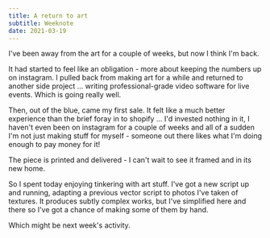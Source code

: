 ```yaml
---
title: A return to art
subtitle: Weeknote
date: 2021-03-19
---
```


I've been away from the art for a couple of weeks, but now I think I'm back. 

It had started to feel like an obligation - more about keeping the numbers up on instagram. I pulled back from making art for a while and returned to another side project ... writing professional-grade video software for live events. Which is going really well. 

Then, out of the blue, came my first sale. It felt like a much better experience than the brief foray in to shopify ... I'd invested nothing in it, I haven't even been on instagram for a couple of weeks and all of a sudden I'm not just making stuff for myself - someone out there likes what I'm doing enough to pay money for it!

The piece is printed and delivered - I can't wait to see it framed and in its new home. 

So I spent today enjoying tinkering with art stuff. I've got a new script up and running, adapting a previous vector script to photos I've taken of textures. It produces subtly complex works, but I've simplified here and there so I've got a chance of making some of them by hand. 

Which might be next week's activity. 
        

      